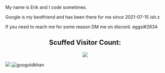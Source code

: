 My name is Erik and I code sometimes.

Google is my bestfriend and has been there for me since 2021-07-15 ish.z

If you need to reach me for some reason DM me on discord. 
eggsi#2634


<h2 align="center">Scuffed Visitor Count:</h2>
<p align="center">
  <img src="https://profile-counter.glitch.me/{ErikoStrand}/count.svg">
</p>


<!---
ErikoStrand/ErikoStrand is a ✨ special ✨ repository because its `README.md` (this file) appears on your GitHub profile.
You can click the Preview link to take a look at your changes.
--->

<img src="https://camo.githubusercontent.com/4256ce1a1b87133c1e46746c48e8829fd52b1e67144a1fc32c3c6f0bd38fe96b/68747470733a2f2f696d672e736869656c64732e696f2f62616467652f507950692d64726b6f737461732d626c75653f7374796c653d666c61742d737175617265266c6f676f3d70797069266c6f676f436f6c6f723d7768697465" data-canonical-src="https://img.shields.io/badge/PyPi-drkostas-blue?style=flat-square&amp;logo=pypi&amp;logoColor=white" style="max-width: 100%;">

<img src="https://camo.githubusercontent.com/3e28ca4d471f3ec20c839b9ad9cf023eff0c713874d395400e4d59e869d428ea/68747470733a2f2f6b6f6d617265762e636f6d2f67687076632f3f757365726e616d653d64726b6f73746173266c6162656c3d56697369746f727326636f6c6f723d306537356236267374796c653d666c6174" alt="googoldkhan" data-canonical-src="https://komarev.com/ghpvc/?username=drkostas&amp;label=Visitors&amp;color=0e75b6&amp;style=flat" style="max-width: 100%;">
